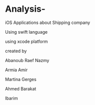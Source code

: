 # Analysis-
iOS Applications about Shipping company

Using swift language 

using xcode platform

created by 

Abanoub Raef Nazmy

Armia Amir

Martina Gerges

Ahmed Barakat

Ibarim

